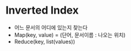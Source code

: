 # Inverted Index

* 어느 문서의 어디에 있는지 찾는다
* Map(key, value) = (단어, 문서이름 : 나오는 위치)
* Reduce(key, list(values))